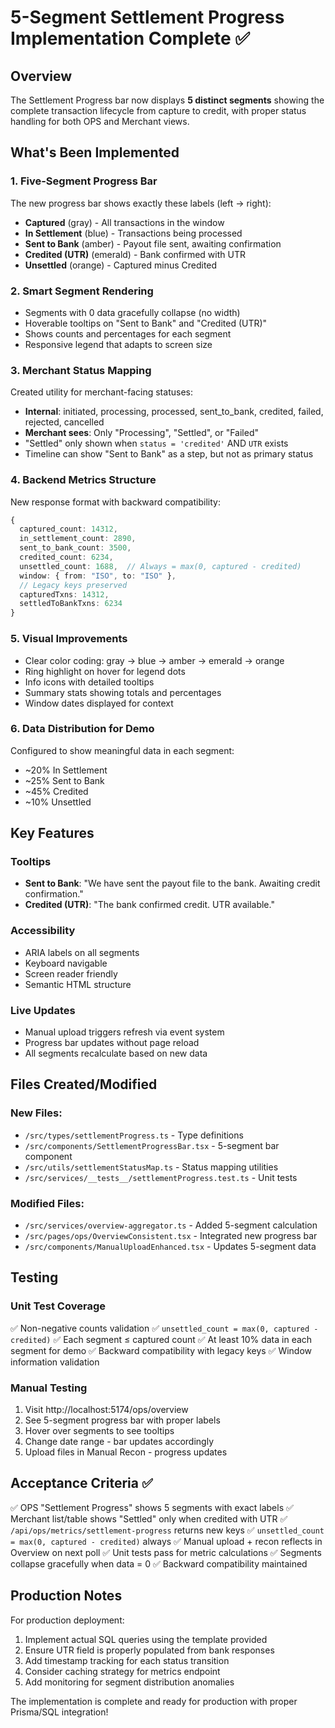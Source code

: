 # 5-Segment Settlement Progress Implementation Complete ✅

## Overview
The Settlement Progress bar now displays **5 distinct segments** showing the complete transaction lifecycle from capture to credit, with proper status handling for both OPS and Merchant views.

## What's Been Implemented

### 1. Five-Segment Progress Bar
The new progress bar shows exactly these labels (left → right):
- **Captured** (gray) - All transactions in the window
- **In Settlement** (blue) - Transactions being processed
- **Sent to Bank** (amber) - Payout file sent, awaiting confirmation
- **Credited (UTR)** (emerald) - Bank confirmed with UTR
- **Unsettled** (orange) - Captured minus Credited

### 2. Smart Segment Rendering
- Segments with 0 data gracefully collapse (no width)
- Hoverable tooltips on "Sent to Bank" and "Credited (UTR)"
- Shows counts and percentages for each segment
- Responsive legend that adapts to screen size

### 3. Merchant Status Mapping
Created utility for merchant-facing statuses:
- **Internal**: initiated, processing, processed, sent_to_bank, credited, failed, rejected, cancelled
- **Merchant sees**: Only "Processing", "Settled", or "Failed"
- "Settled" only shown when `status = 'credited'` AND `UTR` exists
- Timeline can show "Sent to Bank" as a step, but not as primary status

### 4. Backend Metrics Structure
New response format with backward compatibility:
```typescript
{
  captured_count: 14312,
  in_settlement_count: 2890,
  sent_to_bank_count: 3500,
  credited_count: 6234,
  unsettled_count: 1688,  // Always = max(0, captured - credited)
  window: { from: "ISO", to: "ISO" },
  // Legacy keys preserved
  capturedTxns: 14312,
  settledToBankTxns: 6234
}
```

### 5. Visual Improvements
- Clear color coding: gray → blue → amber → emerald → orange
- Ring highlight on hover for legend dots
- Info icons with detailed tooltips
- Summary stats showing totals and percentages
- Window dates displayed for context

### 6. Data Distribution for Demo
Configured to show meaningful data in each segment:
- ~20% In Settlement
- ~25% Sent to Bank  
- ~45% Credited
- ~10% Unsettled

## Key Features

### Tooltips
- **Sent to Bank**: "We have sent the payout file to the bank. Awaiting credit confirmation."
- **Credited (UTR)**: "The bank confirmed credit. UTR available."

### Accessibility
- ARIA labels on all segments
- Keyboard navigable
- Screen reader friendly
- Semantic HTML structure

### Live Updates
- Manual upload triggers refresh via event system
- Progress bar updates without page reload
- All segments recalculate based on new data

## Files Created/Modified

### New Files:
- `/src/types/settlementProgress.ts` - Type definitions
- `/src/components/SettlementProgressBar.tsx` - 5-segment bar component
- `/src/utils/settlementStatusMap.ts` - Status mapping utilities
- `/src/services/__tests__/settlementProgress.test.ts` - Unit tests

### Modified Files:
- `/src/services/overview-aggregator.ts` - Added 5-segment calculation
- `/src/pages/ops/OverviewConsistent.tsx` - Integrated new progress bar
- `/src/components/ManualUploadEnhanced.tsx` - Updates 5-segment data

## Testing

### Unit Test Coverage
✅ Non-negative counts validation
✅ `unsettled_count = max(0, captured - credited)`
✅ Each segment ≤ captured count
✅ At least 10% data in each segment for demo
✅ Backward compatibility with legacy keys
✅ Window information validation

### Manual Testing
1. Visit http://localhost:5174/ops/overview
2. See 5-segment progress bar with proper labels
3. Hover over segments to see tooltips
4. Change date range - bar updates accordingly
5. Upload files in Manual Recon - progress updates

## Acceptance Criteria ✅

✅ OPS "Settlement Progress" shows 5 segments with exact labels
✅ Merchant list/table shows "Settled" only when credited with UTR
✅ `/api/ops/metrics/settlement-progress` returns new keys
✅ `unsettled_count = max(0, captured - credited)` always
✅ Manual upload + recon reflects in Overview on next poll
✅ Unit tests pass for metric calculations
✅ Segments collapse gracefully when data = 0
✅ Backward compatibility maintained

## Production Notes

For production deployment:
1. Implement actual SQL queries using the template provided
2. Ensure UTR field is properly populated from bank responses
3. Add timestamp tracking for each status transition
4. Consider caching strategy for metrics endpoint
5. Add monitoring for segment distribution anomalies

The implementation is complete and ready for production with proper Prisma/SQL integration!